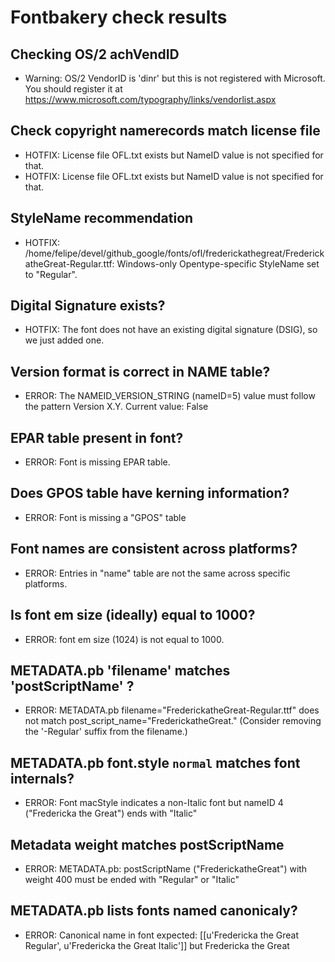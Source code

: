 # Fontbakery check results
## Checking OS/2 achVendID
* Warning: OS/2 VendorID is 'dinr' but this is not registered with Microsoft. You should register it at https://www.microsoft.com/typography/links/vendorlist.aspx

## Check copyright namerecords match license file
* HOTFIX: License file OFL.txt exists but NameID value is not specified for that.
* HOTFIX: License file OFL.txt exists but NameID value is not specified for that.

## StyleName recommendation
* HOTFIX: /home/felipe/devel/github_google/fonts/ofl/frederickathegreat/FrederickatheGreat-Regular.ttf: Windows-only Opentype-specific StyleName set to "Regular".

## Digital Signature exists?
* HOTFIX: The font does not have an existing digital signature (DSIG), so we just added one.

## Version format is correct in NAME table?
* ERROR: The NAMEID_VERSION_STRING (nameID=5) value must follow the pattern Version X.Y. Current value: False

## EPAR table present in font?
* ERROR: Font is missing EPAR table.

## Does GPOS table have kerning information?
* ERROR: Font is missing a "GPOS" table

## Font names are consistent across platforms?
* ERROR: Entries in "name" table are not the same across specific platforms.

## Is font em size (ideally) equal to 1000?
* ERROR: font em size (1024) is not equal to 1000.

## METADATA.pb 'filename' matches 'postScriptName' ?
* ERROR: METADATA.pb filename="FrederickatheGreat-Regular.ttf" does not match post_script_name="FrederickatheGreat." (Consider removing the '-Regular' suffix from the filename.)

## METADATA.pb font.style `normal` matches font internals?
* ERROR: Font macStyle indicates a non-Italic font but nameID 4 ("Fredericka the Great") ends with "Italic"

## Metadata weight matches postScriptName
* ERROR: METADATA.pb: postScriptName ("FrederickatheGreat") with weight 400 must be ended with "Regular" or "Italic"

## METADATA.pb lists fonts named canonicaly?
* ERROR: Canonical name in font expected: [[u'Fredericka the Great Regular', u'Fredericka the Great Italic']] but Fredericka the Great

